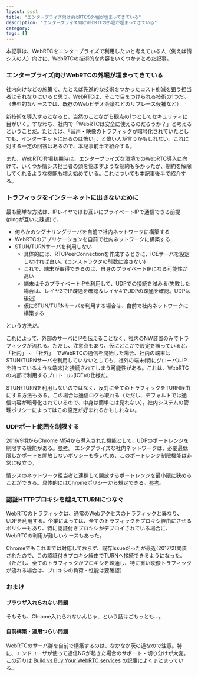 ```yaml
---
layout: post
title: "エンタープライズ向けWebRTCの外堀が埋まってきている"
description: "エンタープライズ向けWebRTCの外堀が埋まってきている"
category: 
tags: []
---
```


本記事は、WebRTCをエンタープライズで利用したいと考えている人（例えば情シスの人）向けに、WebRTCの技術的な内容をいくつかまとめた記事。

### エンタープライズ向けWebRTCの外堀が埋まってきている

社内向けなどの施策で、たとえば先進的な技術をつかったコスト削減を狙う担当者はそれなりにいると思う。WebRTCは、そこで目をつけられる技術の1つだ。（典型的なケースでは、既存のWebビデオ会議などのリプレース候補など）

新技術を導入するとなると、当然のことながら観点の1つとしてセキュリティに目がいく。すなわち、社内で「WebRTCは安全に使えるのだろうか？」と考えるということだ。たとえば、「音声・映像のトラフィックが暗号化されていたとしても、インターネットに出るのは怖い」、と偉い人が言うかもしれない。これに対する一定の回答はあるので、本記事前半で紹介する。

また、WebRTC登場初期時は、エンタープライズな環境でのWebRTC導入に向けて、いくつか情シス担当者の頭を悩ますような制約も多かったが、制約を解除してくれるような機能も増え始めている。これについても本記事後半で紹介する。

### トラフィックをインターネットに出さないために

最も簡単な方法は、IPレイヤではお互いにプライベートIPで通信できる前提(pingが互いに疎通)で、

- 何らかのシグナリングサーバを自前で社内ネットワークに構築する
- WebRTCのアプリケーションを自前で社内ネットワークに構築する
- STUN/TURNサーバを利用しない
  - 具体的には、RTCPeerConnectionを作成するときに、ICEサーバを設定しなければ良い。(コンストラクタの引数に渡さない)
  - これで、端末が取得できるのは、自身のプライベートIPになる可能性が高い
  - 端末はそのプライベートIPを利用して、UDPでの接続を試みる(失敗した場合は、レイヤ3でIP疎通を確認＆レイヤ4でUDPの疎通を確認。UDPは後述)
  - 仮にSTUN/TURNサーバを利用する場合は、自前で社内ネットワークに構築する

という方法だ。

これによって、外部のサーバにIPを伝えることなく、社内のNW装置のみでトラフィックが流れる。ただし、注意点もあり、仮にどこかで設定を誤っていると、「社内」 ~ 「社外」　でWebRTCの通信を開始した場合、社内の端末はSTUN/TURNサーバを利用していないとしても、社外の端末(特にグローバルIPを持っているような端末)と接続されてしまう可能性がある。これは、WebRTCの内部で利用するプロトコル(ICE)の仕様だ。

STUN/TURNを利用しないのではなく、反対に全てのトラフィックをTURN経由にする方法もある。この場合は通信ログも取れる（ただし、デフォルトでは通信内容が暗号化されているので、中身は簡単には見れない）。社内システムの管理ポリシーによってはこの設定が好まれるかもしれない。

### UDPポート範囲を制限する

2016/9頃からChrome M54から導入された機能として、UDPのポートレンジを制限する機能がある。[参考](https://groups.google.com/forum/#!topic/discuss-webrtc/S5yex8rNIjA/discussion)。
エンタプライズな社内ネットワークは、必要最低限しかポートを開放しないポリシーも多いため、このポートレンジ制限機能は非常に役立つ。

情シスのネットワーク担当者と連携して開放するポートレンジを最小限に狭めることができる。具体的にはChromeポリシーから規定できる。[参考](https://support.google.com/chrome/a/answer/187202?hl=ja)。

### 認証HTTPプロキシを越えてTURNにつなぐ

WebRTCのトラフィックは、通常のWebアクセスのトラフィックと異なり、UDPを利用する。企業によっては、全てのトラフィックをプロキシ経由にさせるポリシーもあり、特に認証付きプロキシがデプロイされている場合に、WebRTCの利用が難しいケースもあった。

Chromeでもこれまでは対応しておらず、既存Issueだったが最近(2017/2)実装されたので、この認証付きプロキシ経由でTURNへ接続できるようになった。（ただし、全てのトラフィックがプロキシを疎通し、特に重い映像トラフィックが流れる場合は、プロキシの負荷・性能は要確認）

### おまけ

#### ブラウザ入れられない問題

そもそも、Chrome入れられないんじゃ、という話はごもっとも…。

#### 自前構築・運用つらい問題

WebRTCのサーバ群を自前で構築するのは、なかなか茨の道なので注意。特に、エンドユーザが使って通信NGが起きた場合のサポート・切り分けが大変。
この辺りは [Build vs Buy Your WebRTC services](https://www.chriskranky.com/build-vs-buy-your-webrtc-services/) の記事によくまとまっている。
